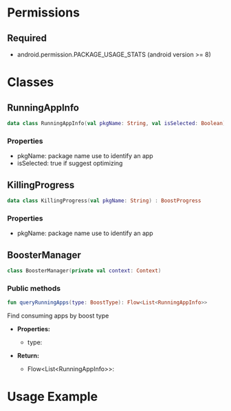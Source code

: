 # Permissions

## Required

- android.permission.PACKAGE_USAGE_STATS (android version >= 8)

# Classes

## RunningAppInfo

```kotlin
data class RunningAppInfo(val pkgName: String, val isSelected: Boolean)
```

### Properties

- pkgName: package name use to identify an app
- isSelected: true if suggest optimizing

## KillingProgress

```kotlin
data class KillingProgress(val pkgName: String) : BoostProgress
```

### Properties

- pkgName: package name use to identify an app

## BoosterManager

```kotlin
class BoosterManager(private val context: Context)
```

### Public methods

```kotlin
fun queryRunningApps(type: BoostType): Flow<List<RunningAppInfo>>
```

Find consuming apps by boost type

- **Properties:**
    - type:

- **Return:**
    - Flow\<List\<RunningAppInfo\>\>:

# Usage Example

